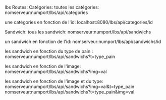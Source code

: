 lbs
Routes: 
Catégories:
toutes les catégories:
nomserveur:numport/lbs/api/categories

une catégories en fonction de l'id: 
localhost:8080/lbs/api/categories/id

Sandwich:
tous les sandwich: 
nomserveur:numport/lbs/api/sandwichs

un sandwich en fonction de l'id:
nomserveur:numport/lbs/api/sandwichs/id

les sandwich en fonction du type de pain :
nomserveur:numport/lbs/api/sandwichs?t=type_pain

les sandwich en fonction de l'image:
nomserveur:numport/lbs/api/sandwichs?img=val

les sandwich en fonction de l'image et du type:
nomserveur:numport/lbs/api/sandwichs?img=val&t=type_pain
nomserveur:numport/lbs/api/sandwichs?t=type_pain&img=val


